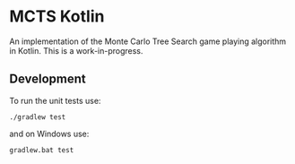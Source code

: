# MCTS Kotlin

An implementation of the Monte Carlo Tree Search game playing
algorithm in Kotlin. This is a work-in-progress.

## Development

To run the unit tests use:

```
./gradlew test
```

and on Windows use:

```
gradlew.bat test
```
